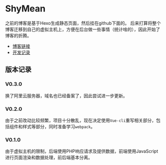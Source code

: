 ShyMean
===
之前的博客是基于Hexo生成静态页面，然后挂在github下面的。
后来打算将整个博客迁移到自己的虚拟主机上，方便在后台做一些事情（统计啥的），因此开始了博客的折腾。
* [博客链接](http://shymean.com)
* [开发记录](./doc/)



## 版本记录

### V0.3.0
换了阿里云服务器，域名也已经备案了，因此尝试进一步更新。

### V0.2.0
由于之前改动比较频繁，项目十分散乱，现在决定使用`Vue-cli`重写相关部分，包括组件和样式等部分，同时准备学习`webpack`。

### V0.1.0
由于虚拟主机的限制，后端使用PHP响应请求及提供数据，前端使用JavaScript进行页面渲染和数据处理，前后端基本分离。

